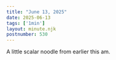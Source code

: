 ```yaml
---
title: "June 13, 2025"
date: 2025-06-13
tags: ['1min']
layout: minute.njk
postnumber: 530
---
```

A little scalar noodle from earlier this am. 